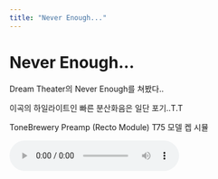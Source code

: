 ```yaml
---
title: "Never Enough..."
---
```

# Never Enough...

Dream Theater의 Never Enough를 쳐봤다..

이곡의 하일라이트인 빠른 분산화음은 일단 포기..T.T

ToneBrewery Preamp (Recto Module)
T75 모델 켑 시뮬

![audio](/assets/images/b2ee5da8f5f8d99670864b7db961f4c1.mp3)



